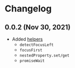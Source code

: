 # Changelog

## 0.0.2 (Nov 30, 2021)

- Added [helpers](https://github.com/Yegorich555/web-ui-pack#helpers)
  - `detectFocusLeft`
  - `focusFirst`
  - `nestedProperty.set/get`
  - `promiseWait`

